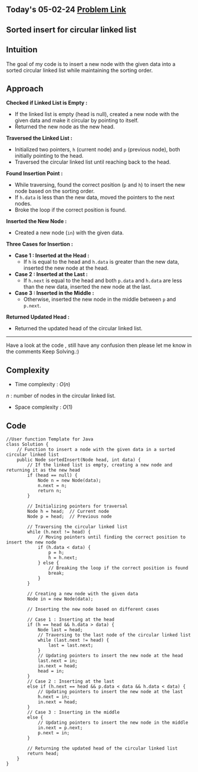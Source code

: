 ## Today's 05-02-24 [Problem Link](https://www.geeksforgeeks.org/problems/sorted-insert-for-circular-linked-list/1)
## Sorted insert for circular linked list

## Intuition

The goal of my code is to insert a new node with the given data into a sorted circular linked list while maintaining the sorting order.

## Approach

**Checked if Linked List is Empty :**
   - If the linked list is empty (head is null), created a new node with the given data and make it circular by pointing to itself.
   - Returned the new node as the new head.

**Traversed the Linked List :**
   - Initialized two pointers, `h` (current node) and `p` (previous node), both initially pointing to the head.
   - Traversed the circular linked list until reaching back to the head.

**Found Insertion Point :**
   - While traversing, found the correct position (`p` and `h`) to insert the new node based on the sorting order.
   - If `h.data` is less than the new data, moved the pointers to the next nodes.
   - Broke the loop if the correct position is found.

**Inserted the New Node :**
   - Created a new node (`in`) with the given data.

**Three Cases for Insertion :**
   - **Case 1 : Inserted at the Head :**
      - If `h` is equal to the head and `h.data` is greater than the new data, inserted the new node at the head.
   - **Case 2 : Inserted at the Last :**
      - If `h.next` is equal to the head and both `p.data` and `h.data` are less than the new data, inserted the new node at the last.
   - **Case 3 : Inserted in the Middle :**
      - Otherwise, inserted the new node in the middle between `p` and `p.next`.

**Returned Updated Head :**
   - Returned the updated head of the circular linked list.

---
Have a look at the code , still have any confusion then please let me know in the comments
Keep Solving.:)

## Complexity
- Time complexity : $O(n)$
<!-- Add your time complexity here, e.g. $$O())$$ -->

$n$ : number of nodes in the circular linked list.

- Space complexity : $O(1)$ 
<!-- Add your space complexity here, e.g. $$O(n)$$ -->

## Code 

```
//User function Template for Java
class Solution {
    // Function to insert a node with the given data in a sorted circular linked list
    public Node sortedInsert(Node head, int data) {
        // If the linked list is empty, creating a new node and returning it as the new head
        if (head == null) {
            Node n = new Node(data);
            n.next = n;
            return n;
        }
        
        // Initializing pointers for traversal
        Node h = head;  // Current node
        Node p = head;  // Previous node
        
        // Traversing the circular linked list
        while (h.next != head) {
            // Moving pointers until finding the correct position to insert the new node
            if (h.data < data) {
                p = h;
                h = h.next;
            } else {
                // Breaking the loop if the correct position is found
                break;
            }
        }
        
        // Creating a new node with the given data
        Node in = new Node(data);
        
        // Inserting the new node based on different cases
        
        // Case 1 : Inserting at the head
        if (h == head && h.data > data) {
            Node last = head;
            // Traversing to the last node of the circular linked list
            while (last.next != head) {
                last = last.next;
            }
            // Updating pointers to insert the new node at the head
            last.next = in;
            in.next = head;
            head = in;
        }
        // Case 2 : Inserting at the last
        else if (h.next == head && p.data < data && h.data < data) {
            // Updating pointers to insert the new node at the last
            h.next = in;
            in.next = head;
        }
        // Case 3 : Inserting in the middle
        else {
            // Updating pointers to insert the new node in the middle
            in.next = p.next;
            p.next = in;
        }
        
        // Returning the updated head of the circular linked list
        return head;
    }
}
```

